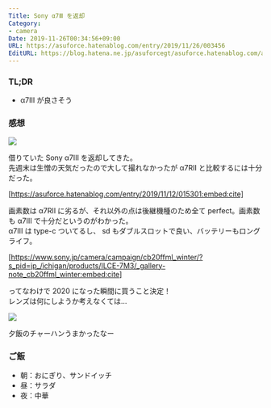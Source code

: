 ```yaml
---
Title: Sony α7Ⅲ を返却
Category:
- camera
Date: 2019-11-26T00:34:56+09:00
URL: https://asuforce.hatenablog.com/entry/2019/11/26/003456
EditURL: https://blog.hatena.ne.jp/asuforcegt/asuforce.hatenablog.com/atom/entry/26006613471375286
---
```


### TL;DR

- α7Ⅲ が良さそう

###  感想

<span itemtype="http://schema.org/Photograph" itemscope="itemscope"><img class="magnifiable" src="https://lh3.googleusercontent.com/-BwycXPXJ8aU/XdgRVHVhvKI/AAAAAAABCS0/Z4gLZ23jlvQWFImzTmqih6PEDsi2ykObwCE0YBhgL/s1200/IMG_0324.HEIC" itemprop="image"></span>

借りていた Sony α7Ⅲ を返却してきた。  
先週末は生憎の天気だったので大して撮れなかったが α7RⅡ と比較するには十分だった。

[https://asuforce.hatenablog.com/entry/2019/11/12/015301:embed:cite]

画素数は α7RⅡ に劣るが、それ以外の点は後継機種のため全て perfect。画素数も α7Ⅲ で十分だというのがわかった。  
α7Ⅲ は type-c ついてるし、 sd もダブルスロットで良い、バッテリーもロングライフ。

[https://www.sony.jp/camera/campaign/cb20ffml_winter/?s_pid=jp_/ichigan/products/ILCE-7M3/_gallery-note_cb20ffml_winter:embed:cite]

ってなわけで 2020 になった瞬間に買うこと決定！  
レンズは何にしようか考えなくては...

<span itemtype="http://schema.org/Photograph" itemscope="itemscope"><img class="magnifiable" src="https://lh3.googleusercontent.com/-_A4m1O_pioA/XdvuyY_ljbI/AAAAAAABCXg/twiwK04ekU0fz8zDQvXDBRYi6u-l-EPhgCE0YBhgL/s1200/IMG_0330.HEIC" itemprop="image"></span>

夕飯のチャーハンうまかったなー

### ご飯

- 朝：おにぎり、サンドイッチ
- 昼：サラダ
- 夜：中華
